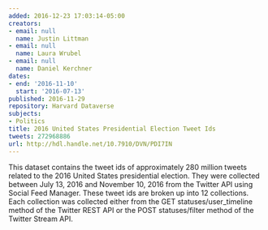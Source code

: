 ```yaml
---
added: 2016-12-23 17:03:14-05:00
creators:
- email: null
  name: Justin Littman
- email: null
  name: Laura Wrubel
- email: null
  name: Daniel Kerchner
dates:
- end: '2016-11-10'
  start: '2016-07-13'
published: 2016-11-29
repository: Harvard Dataverse
subjects:
- Politics
title: 2016 United States Presidential Election Tweet Ids
tweets: 272968886
url: http://hdl.handle.net/10.7910/DVN/PDI7IN
---
```


This dataset contains the tweet ids of approximately 280 million tweets related to the 2016 United States presidential election. They were collected between July 13, 2016 and November 10, 2016 from the Twitter API using Social Feed Manager. These tweet ids are broken up into 12 collections. Each collection was collected either from the GET statuses/user_timeline method of the Twitter REST API or the POST statuses/filter method of the Twitter Stream API.

